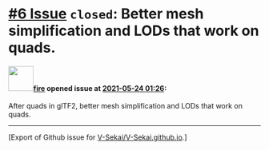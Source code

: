 # [\#6 Issue](https://github.com/V-Sekai/V-Sekai.github.io/issues/6) `closed`: Better mesh simplification and LODs that work on quads.

#### <img src="https://avatars.githubusercontent.com/u/32321?u=c2e06a3d2b49a467aa907e54aa259516440267cc&v=4" width="50">[fire](https://github.com/fire) opened issue at [2021-05-24 01:26](https://github.com/V-Sekai/V-Sekai.github.io/issues/6):

After quads in glTF2, better mesh simplification and LODs that work on quads.




-------------------------------------------------------------------------------



[Export of Github issue for [V-Sekai/V-Sekai.github.io](https://github.com/V-Sekai/V-Sekai.github.io).]
